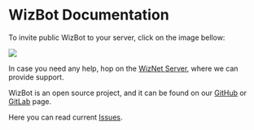 # WizBot Documentation

To invite public WizBot to your server, click on the image bellow:

[![](https://cdn.discordapp.com/attachments/202743183774318593/210580315381563392/discord.png)](https://discordapp.com/oauth2/authorize?client_id=170849867508350977&scope=bot&permissions=66186303)

In case you need any help, hop on the [WizNet Server](https://discord.gg/0ehQwTK2RBjAxzEY), where we can provide support.

WizBot is an open source project, and it can be found on our [GitHub](https://github.com/Wizkiller96/WizBot) or [GitLab](https://gitlab.com/WizNet/WizBot) page.

Here you can read current [Issues](https://github.com/Wizkiller96/WizBot/issues).